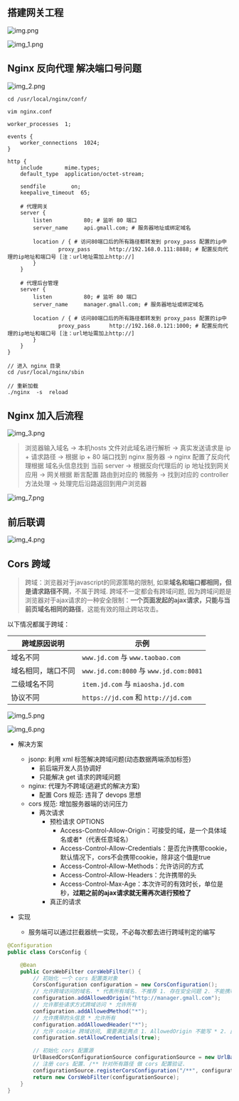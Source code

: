 ## 搭建网关工程

![img.png](img.png)

![img_1.png](img_1.png)

## Nginx 反向代理 解决端口号问题

![img_2.png](img_2.png)

```shell
cd /usr/local/nginx/conf/

vim nginx.conf
```

```properties
worker_processes  1;

events {
    worker_connections  1024;
}

http {
    include       mime.types;
    default_type  application/octet-stream;

    sendfile        on;
    keepalive_timeout  65;

    # 代理网关
    server {
        listen          80; # 监听 80 端口
        server_name     api.gmall.com; # 服务器地址或绑定域名

        location / { # 访问80端口后的所有路径都转发到 proxy_pass 配置的ip中
                proxy_pass      http://192.168.0.111:8888; # 配置反向代理的ip地址和端口号 [注：url地址需加上http://]
        }
    }

    # 代理后台管理
    server {
        listen          80; # 监听 80 端口
        server_name     manager.gmall.com; # 服务器地址或绑定域名

        location / { # 访问80端口后的所有路径都转发到 proxy_pass 配置的ip中
                proxy_pass      http://192.168.0.121:1000; # 配置反向代理的ip地址和端口号 [注：url地址需加上http://]
        }
    }
}
```

```shell
// 进入 nginx 目录
cd /usr/local/nginx/sbin

// 重新加载
./nginx  -s  reload
```

## Nginx 加入后流程

![img_3.png](img_3.png)

> 浏览器输入域名 -> 本机hosts 文件对此域名进行解析 -> 真实发送请求是 ip + 请求路径 -> 根据 ip + 80 端口找到 nginx 服务器 -> nginx 配置了反向代理根据 域名头信息找到 当前 server -> 根据反向代理后的  ip 地址找到网关应用 -> 网关根据 断言配置 路由到对应的 微服务 -> 找到对应的 controller 方法处理 -> 处理完后沿路返回到用户浏览器

![img_7.png](img_7.png)

## 前后联调

![img_4.png](img_4.png)

## Cors 跨域

> 跨域：浏览器对于javascript的同源策略的限制, 如果**域名和端口都相同，但是请求路径不同**，不属于跨域. 跨域不一定都会有跨域问题, 因为跨域问题是浏览器对于ajax请求的一种安全限制：**一个页面发起的ajax请求，只能与当前页域名相同的路径**，这能有效的阻止跨站攻击。

以下情况都属于跨域：

| 跨域原因说明       | 示例                                   |
| ------------------ | -------------------------------------- |
| 域名不同           | `www.jd.com` 与 `www.taobao.com`       |
| 域名相同，端口不同 | `www.jd.com:8080` 与 `www.jd.com:8081` |
| 二级域名不同       | `item.jd.com` 与 `miaosha.jd.com`      |
| 协议不同           | `https://jd.com` 和 `http://jd.com`    |

![img_5.png](img_5.png)

![img_6.png](img_6.png)

* 解决方案
  * jsonp: 利用 xml 标签解决跨域问题(动态数据两端添加标签)
    * 前后端开发人员协调好
    * 只能解决 get 请求的跨域问题
  * nginx: 代理为不跨域(逃避式的解决方案)
      * 配置 Cors 规范: 违背了 devops 思想
  * cors 规范: 增加服务器端的访问压力
    * 两次请求
      * 预检请求 OPTIONS
          * Access-Control-Allow-Origin：可接受的域，是一个具体域名或者*（代表任意域名）
          * Access-Control-Allow-Credentials：是否允许携带cookie，默认情况下，cors不会携带cookie，除非这个值是true
          * Access-Control-Allow-Methods：允许访问的方式
          * Access-Control-Allow-Headers：允许携带的头
          * Access-Control-Max-Age：本次许可的有效时长，单位是秒，**过期之前的ajax请求就无需再次进行预检了**
      * 真正的请求

* 实现
    * 服务端可以通过拦截器统一实现，不必每次都去进行跨域判定的编写

```java
@Configuration
public class CorsConfig {

    @Bean
    public CorsWebFilter corsWebFilter() {
        // 初始化 一个 cors 配置类对象
        CorsConfiguration configuration = new CorsConfiguration();
        // 允许跨域访问的域名. * 代表所有域名. 不推荐 1. 存在安全问题 2. 不能携带 cookie
        configuration.addAllowedOrigin("http://manager.gmall.com");
        // 允许那些请求方式跨域访问 * 允许所有
        configuration.addAllowedMethod("*");
        // 允许携带的头信息 * 允许所有
        configuration.addAllowedHeader("*");
        // 允许 cookie 跨域访问, 需要满足两点 1. AllowedOrigin 不能写 * 2. 此处需要设置为 true
        configuration.setAllowCredentials(true);

        // 初始化 cors 配置源
        UrlBasedCorsConfigurationSource configurationSource = new UrlBasedCorsConfigurationSource();
        // 注册 cors 配置. /** 针对所有路径 做 cors 配置验证.
        configurationSource.registerCorsConfiguration("/**", configuration);
        return new CorsWebFilter(configurationSource);
    }
}
```